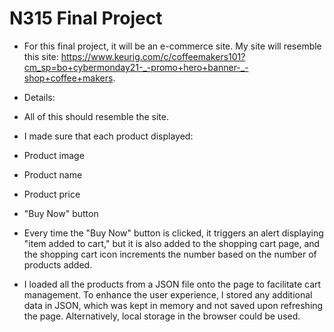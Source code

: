 # N315 Final Project
- For this final project, it will be an e-commerce site. My site will resemble this site: https://www.keurig.com/c/coffeemakers101?cm_sp=bo+cybermonday21-_-promo+hero+banner-_-shop+coffee+makers.

- Details:
- All of this should resemble the site.
- I made sure that each product displayed:
- Product image
- Product name
- Product price
- "Buy Now" button
- Every time the "Buy Now" button is clicked, it triggers an alert displaying "item added to cart," but it is also added to the shopping cart page, and the shopping cart icon increments the number based on the number of products added.
- I loaded all the products from a JSON file onto the page to facilitate cart management. To enhance the user experience, I stored any additional data in JSON, which was kept in memory and not saved upon refreshing the page. Alternatively, local storage in the browser could be used.

